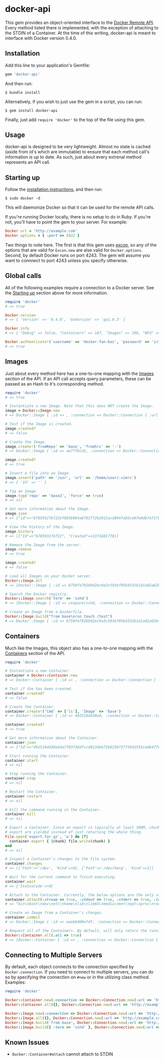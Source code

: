 docker-api
==========

This gem provides an object-oriented interface to the [Docker Remote API](http://docs.docker.io/en/latest/api/docker_remote_api_v1.2/). Every method listed there is implemented, with the exception of attaching to the STDIN of a Container. At the time of this writing, docker-api is meant to interface with Docker version 0.4.0.

Installation
------------

Add this line to your application's Gemfile:

```ruby
gem 'docker-api'
```

And then run:

```shell
$ bundle install
```

Alternatively, if you wish to just use the gem in a script, you can run:

```shell
$ gem install docker-api
```

Finally, just add `require 'docker'` to the top of the file using this gem.

Usage
-----

docker-api is designed to be very lightweight. Almost no state is cached (aside from id's which are immutable) to ensure that each method call's information is up to date. As such, just about every extrenal method represents an API call.

## Starting up

Follow the [installation instructions](http://www.docker.io/gettingstarted/), and then run:

```shell
$ sudo docker -d
```

This will daemonize Docker so that it can be used for the remote API calls.

If you're running Docker locally, there is no setup to do in Ruby. If you're not, you'll have to point the gem to your server. For example:

```ruby
Docker.url = 'http://example.com'
Docker.options = { :port => 5422 }
```

Two things to note here. The first is that this gem uses [excon](http://www.github.com/geemus/excon), so any of the options that are valid for `Excon.new` are alse valid for `Docker.options`. Second, by default Docker runs on port 4243. The gem will assume you want to connnect to port 4243 unless you specify otherwise.

## Global calls

All of the following examples require a connection to a Docker server. See the <a href="starting up">Starting up</a> section above for more information.

```ruby
require 'docker'
# => true

Docker.version
# => { 'Version' => '0.4.0', 'GoVersion' => 'go1.0.3' }

Docker.info
# => { "Debug" => false, "Containers" => 187, "Images" => 196, "NFd" => 10, "NGoroutines" => 9, "MemoryLimit" => true }

Docker.authenticate!('username' => 'docker-fan-boi', 'password' => 'i<3docker', 'email' => 'dockerboy22@aol.com')
# => true
```

## Images
Just about every method here has a one-to-one mapping with the [Images](http://docs.docker.io/en/latest/api/docker_remote_api_v1.2/#images) section of the API. If an API call accepts query parameters, these can be passed as an Hash to it's corresponding method.

```ruby
require 'docker'
# => true

# Instantiate a new Image. Note that this does NOT create the Image.
image = Docker::Image.new
# => Docker::Image { :id => , :connection => Docker::Connection { :url => http://localhost, :options => {:port=>4243} } }

# Test if the Image is created.
image.created?
# => false

# Create the Image.
image.create!('fromRepo' => 'base', 'fromSrc' => '-')
# => Docker::Image { :id => ae7ffbcd1, :connection => Docker::Connection { :url => http://localhost, :options => {:port=>4243} } }

image.created?
# => true

# Insert a file into an Image.
image.insert('path' => '/usr', 'url' => '/home/user/.vimrc')
# => { 'Id' => '' }

# Tag an Image.
image.tag('repo' => 'base2', 'force' => true)
# => nil

# Get more information about the Image.
image.json
# => {"id"=>"67859327bf22ef8b5b9b4a6781f72b2015acd894fa03ce07e0db7af170ba468c", "comment"=>"Imported from -", "created"=>"2013-06-19T18:42:58.287944526-04:00", "container_config"=>{"Hostname"=>"", "User"=>"", "Memory"=>0, "MemorySwap"=>0, "CpuShares"=>0, "AttachStdin"=>false, "AttachStdout"=>false, "AttachStderr"=>false, "PortSpecs"=>nil, "Tty"=>false, "OpenStdin"=>false, "StdinOnce"=>false, "Env"=>nil, "Cmd"=>nil, "Dns"=>nil, "Image"=>"", "Volumes"=>nil, "VolumesFrom"=>""}, "docker_version"=>"0.4.0", "architecture"=>"x86_64"}

# View the history of the Image.
image.history
# => [{"Id"=>"67859327bf22", "Created"=>1371681778}]

# Remove the Image from the server.
image.remove
# => true

image.created?
# => false

# Load all Images on your Docker server.
Docker::Image.all
# => [Docker::Image { :id => b750fe79269d2ec9a3c593ef05b4332b1d1a02a62b4accb2c21d589ff2f5f2dc, :connection => Docker::Connection { :url => http://localhost, :options => {:port=>4243} } }, Docker::Image { :id => 8dbd9e392a964056420e5d58ca5cc376ef18e2de93b5cc90e868a1bbc8318c1c, :connection => Docker::Connection { :url => http://localhost, :options => {:port=>4243} } }]

# Search the Docker registry.
Docker::Image.search('term' => 'sshd')
# => [Docker::Image { :id => cespare/sshd, :connection => Docker::Connection { :url => http://localhost, :options => {:port=>4243} } }, Docker::Image { :id => johnfuller/sshd, :connection => Docker::Connection { :url => http://localhost, :options => {:port=>4243} } }, Docker::Image { :id => dhrp/mongodb-sshd, :connection => Docker::Connection { :url => http://localhost, :options => {:port=>4243} } }, Docker::Image { :id => rayang2004/sshd, :connection => Docker::Connection { :url => http://localhost, :options => {:port=>4243} } }, Docker::Image { :id => dhrp/sshd, :connection => Docker::Connection { :url => http://localhost, :options => {:port=>4243} } }, Docker::Image { :id => toorop/daemontools-sshd, :connection => Docker::Connection { :url => http://localhost, :options => {:port=>4243} } }, Docker::Image { :id => toorop/daemontools-sshd-nginx, :connection => Docker::Connection { :url => http://localhost, :options => {:port=>4243} } }, Docker::Image { :id => toorop/daemontools-sshd-nginx-php-fpm, :connection => Docker::Connection { :url => http://localhost, :options => {:port=>4243} } }, Docker::Image { :id => mbkan/lamp, :connection => Docker::Connection { :url => http://localhost, :options => {:port=>4243} } }, Docker::Image { :id => toorop/golang, :connection => Docker::Connection { :url => http://localhost, :options => {:port=>4243} } }, Docker::Image { :id => wma55/u1210sshd, :connection => Docker::Connection { :url => http://localhost, :options => {:port=>4243} } }, Docker::Image { :id => jdswinbank/sshd, :connection => Docker::Connection { :url => http://localhost, :options => {:port=>4243} } }, Docker::Image { :id => vgauthier/sshd, :connection => Docker::Connection { :url => http://localhost, :options => {:port=>4243} } }]

# Create an Image from a Dockerfile.
Docker::Image.build("from base\nrun touch /test")
# => Docker::Image { :id => b750fe79269d2ec9a3c593ef05b4332b1d1a02a62b4accb2c21d589ff2f5f2dc, :connection => Docker::Connection { :url => http://localhost, :options => {:port=>4243} } }
```

## Containers
Much like the Images, this object also has a one-to-one mapping with the [Containers](http://docs.docker.io/en/latest/api/docker_remote_api_v1.2/#containers) section of the API.

```ruby
require 'docker'

# Instantiate a new Container.
container = Docker::Container.new
# => Docker::Container { :id => , :connection => Docker::Connection { :url => http://localhost, :options => {:port=>4243} } }

# Test if the has been created.
container.created?
# => false

# Create the Container. 
container.create!('Cmd' => ['ls'], 'Image' => 'base')
# => Docker::Container { :id => 492510dd38e4, :connection => Docker::Connection { :url => http://localhost, :options => {:port=>4243} } }

container.created?
# => true

# Get more information about the Container.
container.json
# => {"Id"=>"492510dd38e4da7703f36dfccd013de672b8250f57f59d1555ced647766b5e82", "Created"=>"2013-06-20T10:46:02.897548-04:00", "Path"=>"ls", "Args"=>[], "Config"=>{"Hostname"=>"492510dd38e4", "User"=>"", "Memory"=>0, "MemorySwap"=>0, "CpuShares"=>0, "AttachStdin"=>false, "AttachStdout"=>false, "AttachStderr"=>false, "PortSpecs"=>nil, "Tty"=>false, "OpenStdin"=>false, "StdinOnce"=>false, "Env"=>nil, "Cmd"=>["ls"], "Dns"=>nil, "Image"=>"base", "Volumes"=>nil, "VolumesFrom"=>""}, "State"=>{"Running"=>false, "Pid"=>0, "ExitCode"=>0, "StartedAt"=>"0001-01-01T00:00:00Z", "Ghost"=>false}, "Image"=>"b750fe79269d2ec9a3c593ef05b4332b1d1a02a62b4accb2c21d589ff2f5f2dc", "NetworkSettings"=>{"IpAddress"=>"", "IpPrefixLen"=>0, "Gateway"=>"", "Bridge"=>"", "PortMapping"=>nil}, "SysInitPath"=>"/usr/bin/docker", "ResolvConfPath"=>"/etc/resolv.conf", "Volumes"=>nil}

# Start running the Container.
container.start
# => nil

# Stop running the Container.
container.stop
# => nil

# Restart the Container.
container.restart
# => nil

# Kill the command running in the Container.
container.kill
# => nil

# Export a Container. Since an export is typically at least 300M, chunks of the
# export are yielded instead of just returning the whole thing.
File.open('export.tar.gz', 'w') do |f|
  container.export { |chunk| file.write(chunk) }
end
# => nil

# Inspect a Container's changes to the file system.
container.changes
# => [{'Path'=>'/dev', 'Kind'=>0}, {'Path'=>'/dev/kmsg', 'Kind'=>1}]

# Wait for the current command to finish executing.
container.wait
# => {'StatusCode'=>0}

# Attach to the Container. Currently, the below options are the only valid ones.
container.attach(:stream => true, :stdout => true, :stderr => true, :logs => true)
# => "bin\nboot\ndev\netc\nhome\nlib\nlib64\nmedia\nmnt\nopt\nproc\nroot\nrun\nsbin\nselinux\nsrv\nsys\ntmp\nusr\nvar"

# Create an Image from a Container's changes.
container.commit
# => Docker::Image { :id => eaeb8d00efdf, :connection => Docker::Connection { :url => http://localhost, :options => {:port=>4243} } }

# Request all of the Containers. By default, will only return the running Containers.
Docker::Container.all(:all => true)
# => [Docker::Container { :id => , :connection => Docker::Connection { :url => http://localhost, :options => {:port=>4243} } }]
```

## Connecting to Multiple Servers

By default, each object connects to the connection specified by `Docker.connection`. If you need to connect to multiple servers, you can do so by specifying the connection on `#new` or in the utilizing class method. Examples:

```ruby
require 'docker'

Docker::Container.new(:connection => Docker::Connection.new(:url => 'http://example.com'))
Docker::Container.all({}, Docker::Connection.new(:url => 'http://example.com'))

Docker::Image.new(:connection => Docker::Connection.new(:url => 'http://example.com'))
Docker::Image.all({}, Docker::Connection.new(:url => 'http://example.com'))
Docker::Image.build('from base', Docker::Connection.new(:url => 'http://example.com'))
Docker::Image.build({ :term => 'sshd' }, Docker::Connection.new(:url => 'http://example.com'))
```

## Known Issues
- `Docker::Container#attach` cannot attach to STDIN
